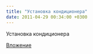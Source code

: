 ```yaml
---
title: "Установка кондиционера"
date: 2011-04-29 00:34:00 +0300
---
```


Установка кондиционера

[Вложение](https://vk.com/video41076938_159645477)
